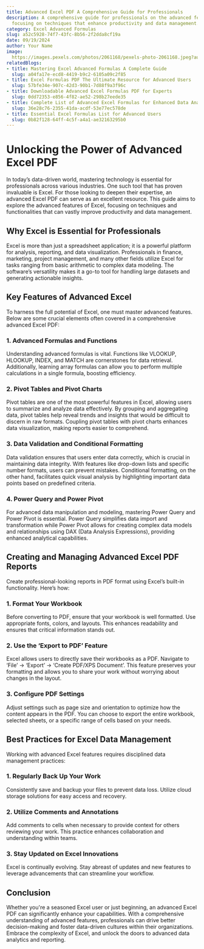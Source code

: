 ```yaml
---
title: Advanced Excel PDF A Comprehensive Guide for Professionals
description: A comprehensive guide for professionals on the advanced features of Excel
  focusing on techniques that enhance productivity and data management.
category: Excel Advanced Formulas
slug: a52c5928-74f7-43fc-8b56-2f2dda8cf19a
date: 09/19/2024
author: Your Name
image: 
  https://images.pexels.com/photos/2061168/pexels-photo-2061168.jpeg?auto=compress&cs=tinysrgb&w=600
relatedBlogs:
- title: Mastering Excel Advanced Formulas A Complete Guide
  slug: a04fa17e-ecd8-4419-b9c2-6105a09c2f85
- title: Excel Formulas PDF The Ultimate Resource for Advanced Users
  slug: 57bfe34e-907c-42d3-90b1-7d88f9a3f96c
- title: Downloadable Advanced Excel Formulas PDF for Experts
  slug: 0dd72353-e856-4f82-ae52-298b27eede35
- title: Complete List of Advanced Excel Formulas for Enhanced Data Analysis
  slug: 36e28c76-2355-41da-acdf-53e77ec578de
- title: Essential Excel Formulas List for Advanced Users
  slug: 0b82f128-64ff-4c5f-a4a1-ae32163295b0
---
```


# Unlocking the Power of Advanced Excel PDF

In today’s data-driven world, mastering technology is essential for professionals across various industries. One such tool that has proven invaluable is Excel. For those looking to deepen their expertise, an advanced Excel PDF can serve as an excellent resource. This guide aims to explore the advanced features of Excel, focusing on techniques and functionalities that can vastly improve productivity and data management.

## Why Excel is Essential for Professionals

Excel is more than just a spreadsheet application; it is a powerful platform for analysis, reporting, and data visualization. Professionals in finance, marketing, project management, and many other fields utilize Excel for tasks ranging from basic arithmetic to complex data modeling. The software’s versatility makes it a go-to tool for handling large datasets and generating actionable insights.

## Key Features of Advanced Excel

To harness the full potential of Excel, one must master advanced features. Below are some crucial elements often covered in a comprehensive advanced Excel PDF:

### 1. Advanced Formulas and Functions

Understanding advanced formulas is vital. Functions like VLOOKUP, HLOOKUP, INDEX, and MATCH are cornerstones for data retrieval. Additionally, learning array formulas can allow you to perform multiple calculations in a single formula, boosting efficiency.

### 2. Pivot Tables and Pivot Charts

Pivot tables are one of the most powerful features in Excel, allowing users to summarize and analyze data effectively. By grouping and aggregating data, pivot tables help reveal trends and insights that would be difficult to discern in raw formats. Coupling pivot tables with pivot charts enhances data visualization, making reports easier to comprehend.

### 3. Data Validation and Conditional Formatting

Data validation ensures that users enter data correctly, which is crucial in maintaining data integrity. With features like drop-down lists and specific number formats, users can prevent mistakes. Conditional formatting, on the other hand, facilitates quick visual analysis by highlighting important data points based on predefined criteria.

### 4. Power Query and Power Pivot

For advanced data manipulation and modeling, mastering Power Query and Power Pivot is essential. Power Query simplifies data import and transformation while Power Pivot allows for creating complex data models and relationships using DAX (Data Analysis Expressions), providing enhanced analytical capabilities.

## Creating and Managing Advanced Excel PDF Reports

Create professional-looking reports in PDF format using Excel’s built-in functionality. Here’s how:

### 1. Format Your Workbook

Before converting to PDF, ensure that your workbook is well formatted. Use appropriate fonts, colors, and layouts. This enhances readability and ensures that critical information stands out.

### 2. Use the ‘Export to PDF’ Feature

Excel allows users to directly save their workbooks as a PDF. Navigate to ‘File’ -> ‘Export’ -> ‘Create PDF/XPS Document’. This feature preserves your formatting and allows you to share your work without worrying about changes in the layout.

### 3. Configure PDF Settings

Adjust settings such as page size and orientation to optimize how the content appears in the PDF. You can choose to export the entire workbook, selected sheets, or a specific range of cells based on your needs.

## Best Practices for Excel Data Management

Working with advanced Excel features requires disciplined data management practices:

### 1. Regularly Back Up Your Work

Consistently save and backup your files to prevent data loss. Utilize cloud storage solutions for easy access and recovery.

### 2. Utilize Comments and Annotations

Add comments to cells when necessary to provide context for others reviewing your work. This practice enhances collaboration and understanding within teams.

### 3. Stay Updated on Excel Innovations

Excel is continually evolving. Stay abreast of updates and new features to leverage advancements that can streamline your workflow.

## Conclusion

Whether you're a seasoned Excel user or just beginning, an advanced Excel PDF can significantly enhance your capabilities. With a comprehensive understanding of advanced features, professionals can drive better decision-making and foster data-driven cultures within their organizations. Embrace the complexity of Excel, and unlock the doors to advanced data analytics and reporting.
